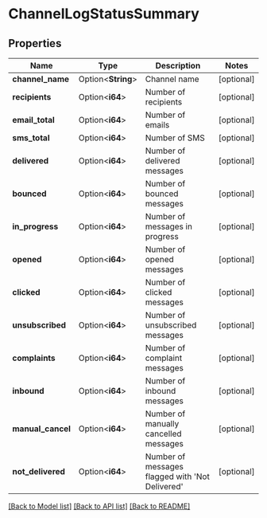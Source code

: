 # ChannelLogStatusSummary

## Properties

Name | Type | Description | Notes
------------ | ------------- | ------------- | -------------
**channel_name** | Option<**String**> | Channel name | [optional]
**recipients** | Option<**i64**> | Number of recipients | [optional]
**email_total** | Option<**i64**> | Number of emails | [optional]
**sms_total** | Option<**i64**> | Number of SMS | [optional]
**delivered** | Option<**i64**> | Number of delivered messages | [optional]
**bounced** | Option<**i64**> | Number of bounced messages | [optional]
**in_progress** | Option<**i64**> | Number of messages in progress | [optional]
**opened** | Option<**i64**> | Number of opened messages | [optional]
**clicked** | Option<**i64**> | Number of clicked messages | [optional]
**unsubscribed** | Option<**i64**> | Number of unsubscribed messages | [optional]
**complaints** | Option<**i64**> | Number of complaint messages | [optional]
**inbound** | Option<**i64**> | Number of inbound messages | [optional]
**manual_cancel** | Option<**i64**> | Number of manually cancelled messages | [optional]
**not_delivered** | Option<**i64**> | Number of messages flagged with 'Not Delivered' | [optional]

[[Back to Model list]](../README.md#documentation-for-models) [[Back to API list]](../README.md#documentation-for-api-endpoints) [[Back to README]](../README.md)


